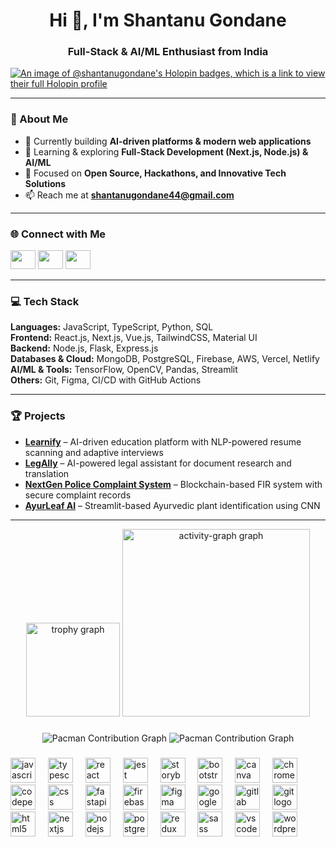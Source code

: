 <h1 align="center">Hi 👋, I'm Shantanu Gondane</h1>
<h3 align="center">Full-Stack & AI/ML Enthusiast from India</h3>

[![An image of @shantanugondane's Holopin badges, which is a link to view their full Holopin profile](https://holopin.me/shantanugondane)](https://holopin.io/@shantanugondane)

---

### 🚀 About Me
- 🔭 Currently building **AI-driven platforms & modern web applications**
- 🌱 Learning & exploring **Full-Stack Development (Next.js, Node.js) & AI/ML**
- 🎯 Focused on **Open Source, Hackathons, and Innovative Tech Solutions**
- 📫 Reach me at **shantanugondane44@gmail.com**

---

### 🌐 Connect with Me
<p align="left">
<a href="https://www.linkedin.com/in/shantanu-gondane-46456822b/" target="_blank"><img src="https://raw.githubusercontent.com/rahuldkjain/github-profile-readme-generator/master/src/images/icons/Social/linked-in-alt.svg" height="30" width="40" /></a>
<a href="https://instagram.com/shantanuu.exe" target="_blank"><img src="https://raw.githubusercontent.com/rahuldkjain/github-profile-readme-generator/master/src/images/icons/Social/instagram.svg" height="30" width="40" /></a>
<a href="https://dribbble.com/shantanugondane" target="_blank"><img src="https://raw.githubusercontent.com/rahuldkjain/github-profile-readme-generator/master/src/images/icons/Social/dribbble.svg" height="30" width="40" /></a>
</p>

---

### 💻 Tech Stack
**Languages:** JavaScript, TypeScript, Python, SQL  
**Frontend:** React.js, Next.js, Vue.js, TailwindCSS, Material UI  
**Backend:** Node.js, Flask, Express.js  
**Databases & Cloud:** MongoDB, PostgreSQL, Firebase, AWS, Vercel, Netlify  
**AI/ML & Tools:** TensorFlow, OpenCV, Pandas, Streamlit  
**Others:** Git, Figma, CI/CD with GitHub Actions  

---

### 🏆 Projects
- **[Learnify](https://learnify-placement-assist.vercel.app/)** – AI-driven education platform with NLP-powered resume scanning and adaptive interviews  
- **[LegAIly](https://legaily.vercel.app/home)** – AI-powered legal assistant for document research and translation  
- **[NextGen Police Complaint System](https://nextgen-police-complaint-system.vercel.app/)** – Blockchain-based FIR system with secure complaint records  
- **[AyurLeaf AI](https://github.com/KrishayNair/AyurLeaf)** – Streamlit-based Ayurvedic plant identification using CNN

---

<div align="center">
  <img src="https://github-profile-trophy.vercel.app?username=shantanugondane&theme=dracula&column=-1&row=1&margin-w=8&margin-h=8&no-bg=false&no-frame=false&order=4" height="150" alt="trophy graph"  />
  <img src="https://github-readme-activity-graph.vercel.app/graph?username=shantanugondane&radius=16&theme=react&area=true&order=5" height="300" alt="activity-graph graph"  />
</div>

###

<div align="center">

![Pacman Contribution Graph](https://raw.githubusercontent.com/shantanugondane/shantanugondane/output/pacman-contribution-graph.svg?raw=true#gh-dark-mode-only)
![Pacman Contribution Graph](https://raw.githubusercontent.com/shantanugondane/shantanugondane/output/pacman-contribution-graph-dark.svg?raw=true#gh-light-mode-only)

</div>

###

<div align="left">
  <img src="https://cdn.jsdelivr.net/gh/devicons/devicon/icons/javascript/javascript-original.svg" height="40" alt="javascript logo"  />
  <img width="12" />
  <img src="https://cdn.jsdelivr.net/gh/devicons/devicon/icons/typescript/typescript-original.svg" height="40" alt="typescript logo"  />
  <img width="12" />
  <img src="https://cdn.jsdelivr.net/gh/devicons/devicon/icons/react/react-original.svg" height="40" alt="react logo"  />
  <img width="12" />
  <img src="https://cdn.jsdelivr.net/gh/devicons/devicon/icons/jest/jest-plain.svg" height="40" alt="jest logo"  />
  <img width="12" />
  <img src="https://cdn.jsdelivr.net/gh/devicons/devicon/icons/storybook/storybook-original.svg" height="40" alt="storybook logo"  />
  <img width="12" />
  <img src="https://cdn.jsdelivr.net/gh/devicons/devicon/icons/bootstrap/bootstrap-original.svg" height="40" alt="bootstrap logo"  />
  <img width="12" />
  <img src="https://cdn.jsdelivr.net/gh/devicons/devicon/icons/canva/canva-original.svg" height="40" alt="canva logo"  />
  <img width="12" />
  <img src="https://cdn.jsdelivr.net/gh/devicons/devicon/icons/chrome/chrome-original.svg" height="40" alt="chrome logo"  />
  <img width="12" />
  <img src="https://cdn.jsdelivr.net/gh/devicons/devicon/icons/codepen/codepen-original.svg" height="40" alt="codepen logo"  />
  <img width="12" />
  <img src="https://cdn.jsdelivr.net/gh/devicons/devicon/icons/css3/css3-original.svg" height="40" alt="css logo"  />
  <img width="12" />
  <img src="https://cdn.jsdelivr.net/gh/devicons/devicon/icons/fastapi/fastapi-original.svg" height="40" alt="fastapi logo"  />
  <img width="12" />
  <img src="https://cdn.jsdelivr.net/gh/devicons/devicon/icons/firebase/firebase-plain.svg" height="40" alt="firebase logo"  />
  <img width="12" />
  <img src="https://cdn.jsdelivr.net/gh/devicons/devicon/icons/figma/figma-original.svg" height="40" alt="figma logo"  />
  <img width="12" />
  <img src="https://cdn.jsdelivr.net/gh/devicons/devicon/icons/google/google-original.svg" height="40" alt="google logo"  />
  <img width="12" />
  <img src="https://cdn.jsdelivr.net/gh/devicons/devicon/icons/gitlab/gitlab-original.svg" height="40" alt="gitlab logo"  />
  <img width="12" />
  <img src="https://cdn.jsdelivr.net/gh/devicons/devicon/icons/git/git-original.svg" height="40" alt="git logo"  />
  <img width="12" />
  <img src="https://cdn.jsdelivr.net/gh/devicons/devicon/icons/html5/html5-original.svg" height="40" alt="html5 logo"  />
  <img width="12" />
  <img src="https://cdn.jsdelivr.net/gh/devicons/devicon/icons/nextjs/nextjs-original.svg" height="40" alt="nextjs logo"  />
  <img width="12" />
  <img src="https://cdn.jsdelivr.net/gh/devicons/devicon/icons/nodejs/nodejs-original.svg" height="40" alt="nodejs logo"  />
  <img width="12" />
  <img src="https://cdn.jsdelivr.net/gh/devicons/devicon/icons/postgresql/postgresql-original.svg" height="40" alt="postgresql logo"  />
  <img width="12" />
  <img src="https://cdn.jsdelivr.net/gh/devicons/devicon/icons/redux/redux-original.svg" height="40" alt="redux logo"  />
  <img width="12" />
  <img src="https://cdn.jsdelivr.net/gh/devicons/devicon/icons/sass/sass-original.svg" height="40" alt="sass logo"  />
  <img width="12" />
  <img src="https://cdn.jsdelivr.net/gh/devicons/devicon/icons/vscode/vscode-original.svg" height="40" alt="vscode logo"  />
  <img width="12" />
  <img src="https://cdn.jsdelivr.net/gh/devicons/devicon/icons/wordpress/wordpress-original.svg" height="40" alt="wordpress logo"  />
</div>

###
